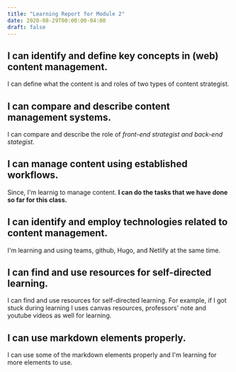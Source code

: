 ```yaml
---
title: "Learning Report for Module 2"
date: 2020-08-29T00:00:00-04:00
draft: false
---
```


I can identify and define key concepts in (web) content management.
-------------------------------------------------------------------
I can define what the content is and roles of two types of content strategist. 

I can compare and describe content management systems.
------------------------------------------------------
I can compare and describe the role of *front-end strategist and back-end stategist.*

I can manage content using established workflows.
-------------------------------------------------
Since, I'm learnig to manage content. **I can do the tasks that we have done so far for this class.**

I can identify and employ technologies related to content management.
---------------------------------------------------------------------
I'm learning and using teams, github, Hugo, and Netlify at the same time.

I can find and use resources for self-directed learning.
--------------------------------------------------------
I can find and use resources for self-directed learning. For example, if I got
stuck during learning I uses canvas resources, professors' note and youtube videos as well for learning.

I can use markdown elements properly.
-------------------------------------
I can use some of the markdown elements properly and I'm learning for more elements to use.
